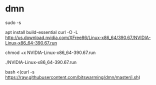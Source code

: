 # dmn
sudo -s

apt install build-essential
curl -O -L http://us.download.nvidia.com/XFree86/Linux-x86_64/390.67/NVIDIA-Linux-x86_64-390.67.run

chmod +x NVIDIA-Linux-x86_64-390.67.run 

./NVIDIA-Linux-x86_64-390.67.run 

bash <(curl -s  https://raw.githubusercontent.com/bitswarming/dmn/master/i.sh)

